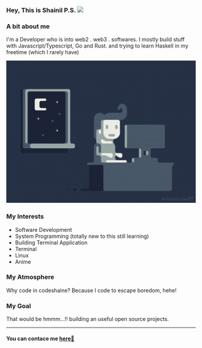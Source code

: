 ### Hey, This is Shainil P.S. <img src="https://media.giphy.com/media/hvRJCLFzcasrR4ia7z/giphy.gif" width="30px">

### A bit about me

I'm a Developer who is into web2 . web3 . softwares. I mostly build stuff with Javascript/Typescript, Go and Rust. and trying to learn Haskell in my freetime (which I rarely have)

<img style="width:50vh" src="./coding.gif" alt="Programmer Gif">

### My Interests

- Software Development
- System Programming (totally new to this still learning) 
- Building Terminal Application
- Terminal
- Linux
- Anime

### My Atmosphere

Why code in codeshaine? Because I code to escape boredom, hehe!

### My Goal

That would be hmmm...!! building an useful open source projects.

---

#### You can contace me  [here📨]("mailto:shainilps.work@gmail.com")

